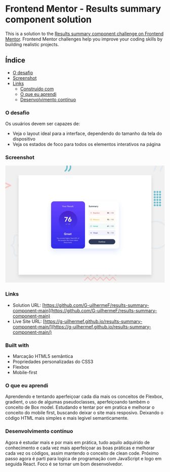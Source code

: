 # Frontend Mentor - Results summary component solution

This is a solution to the [Results summary component challenge on Frontend Mentor](https://www.frontendmentor.io/challenges/results-summary-component-CE_K6s0maV). Frontend Mentor challenges help you improve your coding skills by building realistic projects.

## Índice

- [O desafio](#o-desafio)
- [Screenshot](#screenshot)
- [Links](#links)
  - [Construído com](#construído-com)
  - [O que eu aprendi](#O-que-eu-aprendi)
  - [Desenvolvimento contínuo](#desenvolvimento-contínuo)

### O desafio

Os usuários devem ser capazes de:

- Veja o layout ideal para a interface, dependendo do tamanho da tela do dispositivo
- Veja os estados de foco para todos os elementos interativos na página

### Screenshot

![](./design/desktop-preview.jpg)

### Links

- Solution URL: [https://github.com/G-uilhermeF/results-summary-component-main](https://github.com/G-uilhermeF/results-summary-component-main)
- Live Site URL: [https://g-uilhermef.github.io/results-summary-component-main/](https://g-uilhermef.github.io/results-summary-component-main/)

### Built with

- Marcação HTML5 semântica
- Propriedades personalizadas do CSS3
- Flexbox
- Mobile-first

### O que eu aprendi

Aprendendo e tentando aperfeiçoar cada dia mais os conceitos de Flexbox, gradient, o uso de algumas pseudoclasses, aperfeiçoando também o conceito de Box model. Estudando e tentar por em pratica e melhorar o conceito do mobile first, buscando deixar o site mais resposivo. Deixando o código HTML mais simples e mais legivel semanticamente.

### Desenvolvimento contínuo

Agora é estudar mais e por mais em prática, tudo aquilo adquirido de conhecimento e cada vez mais aperfeiçoar as boas práticas e melhorar cada vez os códigos, assim mantendo o conceito de clean code. Próximo passo agora é parti para logica de programação com JavaScript e logo em seguida React. Foco é se tornar um bom desenvolvedor.
